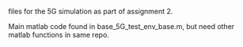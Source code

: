 files for the 5G simulation as part of assignment 2.

Main matlab code found in base_5G_test_env_base.m, but need other matlab functions in same repo.

